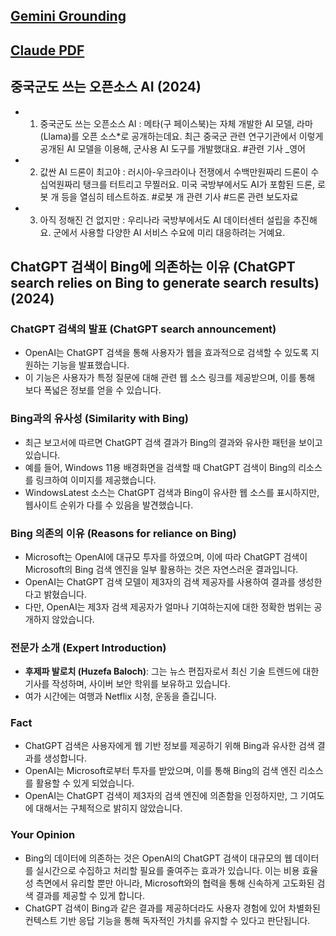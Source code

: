 ## [Gemini Grounding](https://m.youtube.com/watch?v=sKTu9PX2lkA&t=1h20m)

## [Claude PDF](https://m.youtube.com/watch?v=sKTu9PX2lkA&t=1h14m)

## 중국군도 쓰는 오픈소스 AI (2024)
* 1. 중국군도 쓰는 오픈소스 AI : 메타(구 페이스북)는 자체 개발한 AI 모델, 라마(Llama)를 오픈 소스*로 공개하는데요. 최근 중국군 관련 연구기관에서 이렇게 공개된 AI 모델을 이용해, 군사용 AI 도구를 개발했대요. #관련 기사 _영어 
* 2. 값싼 AI 드론이 최고야 : 러시아-우크라이나 전쟁에서 수백만원짜리 드론이 수십억원짜리 탱크를 터트리고 무찔러요. 미국 국방부에서도 AI가 포함된 드론, 로봇 개 등을 열심히 테스트하죠. #로봇 개 관련 기사 #드론 관련 보도자료
* 3. 아직 정해진 건 없지만 : 우리나라 국방부에서도 AI 데이터센터 설립을 추진해요. 군에서 사용할 다양한 AI 서비스 수요에 미리 대응하려는 거예요.

## ChatGPT 검색이 Bing에 의존하는 이유 (ChatGPT search relies on Bing to generate search results) (2024)
### ChatGPT 검색의 발표 (ChatGPT search announcement)

* OpenAI는 ChatGPT 검색을 통해 사용자가 웹을 효과적으로 검색할 수 있도록 지원하는 기능을 발표했습니다.
* 이 기능은 사용자가 특정 질문에 대해 관련 웹 소스 링크를 제공받으며, 이를 통해 보다 폭넓은 정보를 얻을 수 있습니다.

### Bing과의 유사성 (Similarity with Bing)

* 최근 보고서에 따르면 ChatGPT 검색 결과가 Bing의 결과와 유사한 패턴을 보이고 있습니다.
* 예를 들어, Windows 11용 배경화면을 검색할 때 ChatGPT 검색이 Bing의 리소스를 링크하여 이미지를 제공했습니다.
* WindowsLatest 소스는 ChatGPT 검색과 Bing이 유사한 웹 소스를 표시하지만, 웹사이트 순위가 다를 수 있음을 발견했습니다.

### Bing 의존의 이유 (Reasons for reliance on Bing)

* Microsoft는 OpenAI에 대규모 투자를 하였으며, 이에 따라 ChatGPT 검색이 Microsoft의 Bing 검색 엔진을 일부 활용하는 것은 자연스러운 결과입니다.
* OpenAI는 ChatGPT 검색 모델이 제3자의 검색 제공자를 사용하여 결과를 생성한다고 밝혔습니다.
* 다만, OpenAI는 제3자 검색 제공자가 얼마나 기여하는지에 대한 정확한 범위는 공개하지 않았습니다.

### 전문가 소개 (Expert Introduction)

* **후제파 발로치 (Huzefa Baloch)**: 그는 뉴스 편집자로서 최신 기술 트렌드에 대한 기사를 작성하며, 사이버 보안 학위를 보유하고 있습니다.
* 여가 시간에는 여행과 Netflix 시청, 운동을 즐깁니다.

### Fact

- ChatGPT 검색은 사용자에게 웹 기반 정보를 제공하기 위해 Bing과 유사한 검색 결과를 생성합니다.
- OpenAI는 Microsoft로부터 투자를 받았으며, 이를 통해 Bing의 검색 엔진 리소스를 활용할 수 있게 되었습니다.
- OpenAI는 ChatGPT 검색이 제3자의 검색 엔진에 의존함을 인정하지만, 그 기여도에 대해서는 구체적으로 밝히지 않았습니다.

### Your Opinion

- Bing의 데이터에 의존하는 것은 OpenAI의 ChatGPT 검색이 대규모의 웹 데이터를 실시간으로 수집하고 처리할 필요를 줄여주는 효과가 있습니다. 이는 비용 효율성 측면에서 유리할 뿐만 아니라, Microsoft와의 협력을 통해 신속하게 고도화된 검색 결과를 제공할 수 있게 합니다.
- ChatGPT 검색이 Bing과 같은 결과를 제공하더라도 사용자 경험에 있어 차별화된 컨텍스트 기반 응답 기능을 통해 독자적인 가치를 유지할 수 있다고 판단됩니다.
